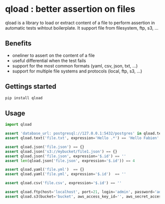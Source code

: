 # qload : better assertion on files

qload is a library to load or extract content of a file to perform assertion in automatic tests wihtout
boilerplate. It support file from filesystem, ftp, s3, ...

## Benefits

* oneliner to assert on the content of a file
* useful differential when the test fails
* support for the most common formats (yaml, csv, json, txt, ...)
* support for multiple file systems and protocols (local, ftp, s3, ...)

## Gettings started

```bash
pip install qload
```

## Usage

```python
import qload

assert 'database_url: postgresql://127.0.0.1:5432/postgres' in qload.text('file.txt')
assert qload.text('file.txt', expression='Hello .*') == 'Hello Fabien'

assert qload.json('file.json') == {}
assert qload.json('s3://mybucket/file1.json') == {}
assert qload.json('file.json', expression='$.id') == ''
assert len(qload.json('file.json', expression='$.id')) == 4

assert qload.yaml('file.yml')  == {}
assert qload.yaml('file.yml', expression='$.id')  == ''

assert qload.csv('file.csv', expression='$.id') == ''

assert qload.ftp(host='localhost', port=21, login='admin', password='admin').csv(path='dir/file.csv', expression='') == []
assert qload.s3(bucket='bucket', aws_access_key_id='', aws_secret_access_key='', region_name='eu-west-1', endpoint_url='http://localhost:9090').json(path='dir/file.csv') == {}

```